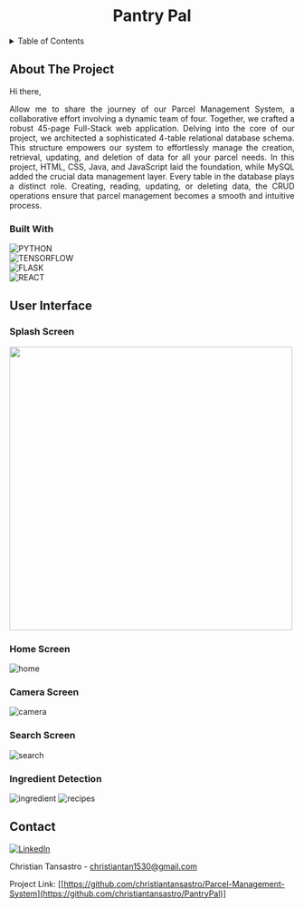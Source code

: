 <h1 align="center"> Pantry Pal </h1>  

<!-- TABLE OF CONTENTS -->
<details>
  <summary>Table of Contents</summary>
  <ol>
    <li>
      <a href="#about-the-project">About The Project</a>
      <ul>
        <li><a href="#built-with">Built With</a></li>
      </ul>
    </li>
    <li><a href="#user-interface">User Inteface</a></li>
    <li><a href="#contact">Contact</a></li>
  </ol>
</details>

<!-- ABOUT THE PROJECT -->
## About The Project

<div align="justify"> 
  
Hi there,

Allow me to share the journey of our Parcel Management System, a collaborative effort involving a dynamic team of four. Together, we crafted a robust 45-page Full-Stack web application. Delving into the core   of our project, we architected a sophisticated 4-table relational database schema. This structure empowers our system to effortlessly manage the creation, retrieval, updating, and deletion of data for all your parcel needs. In this project, HTML, CSS, Java, and JavaScript laid the foundation, while MySQL added the crucial data management layer. Every table in the database plays a distinct role. Creating, reading,      updating, or deleting data, the CRUD operations ensure that parcel management becomes a smooth and intuitive process.

</div>

### Built With

![PYTHON][python-shield]
<br/>
![TENSORFLOW][tensorflow-shield]
<br/>
![FLASK][flask-shield]
<br/>
![REACT][react-shield]


## User Interface

### Splash Screen
<img src="https://github.com/christiantansastro/PantryPal/assets/137610891/531ba31a-81f1-48ac-9219-c8482400e145" width="500">

### Home Screen
![home](https://github.com/christiantansastro/PantryPal/assets/137610891/48bfac82-775f-4221-9a67-08166b996251)

### Camera Screen
![camera](https://github.com/christiantansastro/PantryPal/assets/137610891/f2abc533-e231-44fe-8a9c-647cec1a45fe)

### Search Screen
![search](https://github.com/christiantansastro/PantryPal/assets/137610891/d47a726e-6546-45c3-8968-00a96153e269)

### Ingredient Detection
![ingredient](https://github.com/christiantansastro/PantryPal/assets/137610891/582a8aa2-fbaf-4929-aa7e-6e079b8ee549)
![recipes](https://github.com/christiantansastro/PantryPal/assets/137610891/9a147ee5-d947-49d2-a005-9e7d21d1f0b6)


<!-- CONTACT -->
## Contact

[![LinkedIn][linkedin-shield]][linkedin-url]

Christian Tansastro - christiantan1530@gmail.com

Project Link: [[https://github.com/christiantansastro/Parcel-Management-System](https://github.com/christiantansastro/PantryPal)]

[linkedin-shield]: https://img.shields.io/badge/LinkedIn-0077B5?style=for-the-badge&logo=linkedin&logoColor=white
[linkedin-url]: https://linkedin.com/in/christiantansastro
[python-shield]: https://img.shields.io/badge/python-3670A0?style=for-the-badge&logo=python&logoColor=ffdd54
[tensorflow-shield]: https://img.shields.io/badge/TensorFlow-%23FF6F00.svg?style=for-the-badge&logo=TensorFlow&logoColor=white
[flask-shield]: https://img.shields.io/badge/flask-%23000.svg?style=for-the-badge&logo=flask&logoColor=white
[react-shield]: https://img.shields.io/badge/react_native-%2320232a.svg?style=for-the-badge&logo=react&logoColor=%2361DAFB
